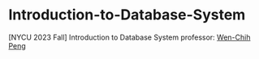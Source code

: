# Introduction-to-Database-System
[NYCU 2023 Fall] Introduction to Database System
professor: [Wen-Chih Peng](https://www.cs.nycu.edu.tw/members/detail/wcpeng)
